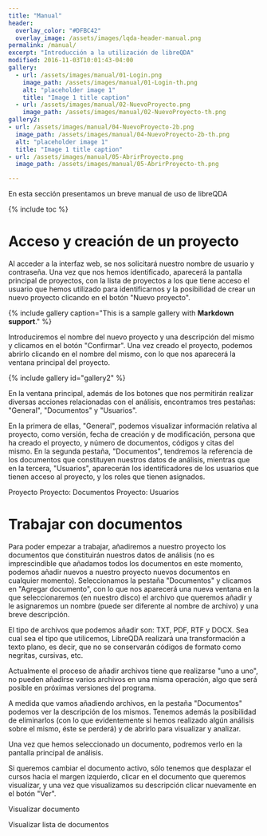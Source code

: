 ```yaml
---
title: "Manual"
header:
  overlay_color: "#DFBC42"
  overlay_image: /assets/images/lqda-header-manual.png
permalink: /manual/
excerpt: "Introducción a la utilización de libreQDA"
modified: 2016-11-03T10:01:43-04:00
gallery:
  - url: /assets/images/manual/01-Login.png
    image_path: /assets/images/manual/01-Login-th.png
    alt: "placeholder image 1"
    title: "Image 1 title caption"
  - url: /assets/images/manual/02-NuevoProyecto.png
    image_path: /assets/images/manual/02-NuevoProyecto-th.png
gallery2:
- url: /assets/images/manual/04-NuevoProyecto-2b.png
  image_path: /assets/images/manual/04-NuevoProyecto-2b-th.png
  alt: "placeholder image 1"
  title: "Image 1 title caption"
- url: /assets/images/manual/05-AbrirProyecto.png
  image_path: /assets/images/manual/05-AbrirProyecto-th.png

---
```


En esta sección presentamos un breve manual de uso de libreQDA

{% include toc %}

# Acceso y creación de un proyecto

Al acceder a la interfaz web, se nos solicitará nuestro nombre de usuario y contraseña. Una vez que nos hemos identificado, aparecerá la pantalla principal de proyectos, con la lista de proyectos a los que tiene acceso el usuario que hemos utilizado para identificarnos y la posibilidad de crear un nuevo proyecto clicando en el botón "Nuevo proyecto".

{% include gallery caption="This is a sample gallery with **Markdown support**." %}

Introduciremos el nombre del nuevo proyecto y una descripción del mismo y clicamos en el botón "Confirmar". Una vez creado el proyecto, podemos abrirlo clicando en el nombre del mismo, con lo que nos aparecerá la ventana principal del proyecto.

{% include gallery id="gallery2" %}

En la ventana principal, además de los botones que nos permitirán realizar diversas acciones relacionadas con el análisis, encontramos tres pestañas: "General", "Documentos" y "Usuarios".

En la primera de ellas, "General", podemos visualizar información relativa al proyecto, como versión, fecha de creación y de modificación, persona que ha creado el proyecto, y número de documentos, códigos y citas del mismo. En la segunda pestaña, "Documentos", tendremos la referencia de los documentos que constituyen nuestros datos de análisis, mientras que en la tercera, "Usuarios", aparecerán los identificadores de los usuarios que tienen acceso al proyecto, y los roles que tienen asignados.

Proyecto 	Proyecto: Documentos 	Proyecto: Usuarios

# Trabajar con documentos

Para poder empezar a trabajar, añadiremos a nuestro proyecto los documentos que ćonstituirán nuestros datos de análisis (no es imprescindible que añadamos todos los documentos en este momento, podemos añadir nuevos a nuestro proyecto nuevos documentos en cualquier momento). Seleccionamos la pestaña "Documentos" y clicamos en "Agregar documento", con lo que nos aparecerá una nueva ventana en la que seleccionaremos (en nuestro disco) el archivo que queremos añadir y le asignaremos un nombre (puede ser diferente al nombre de archivo) y una breve descripción.

El tipo de archivos que podemos añadir son: TXT, PDF, RTF y DOCX. Sea cual sea el tipo que utilicemos, LibreQDA realizará una transformación a texto plano, es decir, que no se conservarán códigos de formato como negritas, cursivas, etc.

Actualmente el proceso de añadir archivos tiene que realizarse "uno a uno", no pueden añadirse varios archivos en una misma operación, algo que será posible en próximas versiones del programa.

A medida que vamos añadiendo archivos, en la pestaña "Documentos" podemos ver la descripción de los mismos. Tenemos además la posibilidad de eliminarlos (con lo que evidentemente si hemos realizado algún análisis sobre el mismo, éste se perderá) y de abrirlo para visualizar y analizar.




Una vez que hemos seleccionado un documento, podremos verlo en la pantalla principal de análisis.

Si queremos cambiar el documento activo, sólo tenemos que desplazar el cursos hacia el margen izquierdo, clicar en el documento que queremos visualizar, y una vez que visualizamos su descripción clicar nuevamente en el botón "Ver".

Visualizar documento

Visualizar lista de documentos
